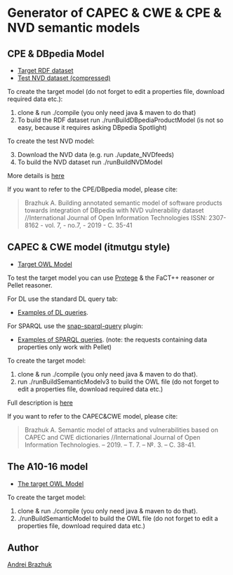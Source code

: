 

# Generator of CAPEC & CWE & CPE & NVD semantic models


## CPE & DBpedia Model
* [Target RDF dataset](cpemodel/CPEDBpediaModel.ttl)
* [Test NVD dataset (compressed)](cpemodel/NVDSemanticModel.ttl.tar.gz)

To create the target model 
(do not forget to edit a properties file, download required data etc.): 

1. clone & run ./compile (you only need java & maven to do that)
2. To build the RDF dataset run  ./runBuildDBpediaProductModel (is not so easy, because it requires asking DBpedia Spotlight)

To create the test NVD model:

3. Download the NVD data (e.g. run ./update_NVDfeeds)
4. To build the NVD dataset run ./runBuildNVDModel

More details is [here](http://injoit.org/index.php/j1/article/download/743/736)

If you want to refer to the CPE/DBpedia model, please cite:
>Brazhuk A. Building annotated semantic model of software products towards integration of DBpedia with NVD vulnerability dataset //International Journal of Open Information Technologies ISSN: 2307-8162 - vol. 7, - no.7, - 2019 - C. 35-41


## CAPEC & CWE model (itmutgu style)
* [Target OWL Model](snapshots/20181222v2.owl)

To test the target model you can use [Protege](https://protege.stanford.edu/) & the FaCT++ reasoner or Pellet reasoner. 

For DL use the standard DL query tab:
* [Examples of DL queries](doc/examples_of_DL_queries.pdf).

For SPARQL use the [snap-sparql-query](https://github.com/protegeproject/snap-sparql-query) plugin:
* [Examples of SPARQL queries](doc/examples_of_SPARQL_queries.pdf). (note: the requests containing data properties only work with Pellet)

To create the target model: 
1. clone & run ./compile (you only need java & maven to do that).
2. run ./runBuildSemanticModelv3 to build the OWL file (do not forget to edit a properties file, download required data etc.)

Full description is [here](http://injoit.org/index.php/j1/article/download/686/675)

If you want to refer to the CAPEC&CWE model, please cite:
>Brazhuk A. Semantic model of attacks and vulnerabilities based on CAPEC and CWE dictionaries //International Journal of Open Information Technologies. – 2019. – Т. 7. – №. 3. – С. 38-41.


## The A10-16 model 

* [The target OWL Model](snapshots/current.owl)

To create the target model:
1. clone & run ./compile (you only need java & maven to do that).
2. ./runBuildSemanticModel to build the OWL file (do not forget to edit a properties file, download required data etc.)

## Author

[Andrei Brazhuk](https://scholar.google.com/citations?user=lxR8RLkAAAAJ&hl)

